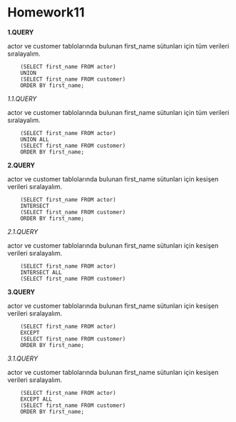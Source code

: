 # Homework11

**1.QUERY**

  actor ve customer tablolarında bulunan first_name sütunları 
 için tüm verileri sıralayalım.
```
	(SELECT first_name FROM actor)
	UNION
	(SELECT first_name FROM customer)
	ORDER BY first_name;
```

 *1.1.QUERY*

  actor ve customer tablolarında bulunan first_name sütunları 
 için tüm verileri sıralayalım.
```
	(SELECT first_name FROM actor)
	UNION ALL
	(SELECT first_name FROM customer)
	ORDER BY first_name;
```

 **2.QUERY**

  actor ve customer tablolarında bulunan first_name sütunları 
  için kesişen verileri sıralayalım.
```
	(SELECT first_name FROM actor)
	INTERSECT
	(SELECT first_name FROM customer)
	ORDER BY first_name;
 ```
 
  *2.1.QUERY*

  actor ve customer tablolarında bulunan first_name sütunları 
  için kesişen verileri sıralayalım.
```
	(SELECT first_name FROM actor)
	INTERSECT ALL
	(SELECT first_name FROM customer)
```

 **3.QUERY**

  actor ve customer tablolarında bulunan first_name sütunları 
  için kesişen verileri sıralayalım.
```
	(SELECT first_name FROM actor)
	EXCEPT
	(SELECT first_name FROM customer)
	ORDER BY first_name;
```

 *3.1.QUERY*

  actor ve customer tablolarında bulunan first_name sütunları 
  için kesişen verileri sıralayalım.
```
	(SELECT first_name FROM actor)
	EXCEPT ALL
	(SELECT first_name FROM customer)
	ORDER BY first_name;
```

